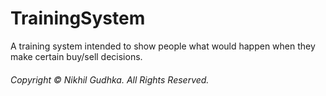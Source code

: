# TrainingSystem
A training system intended to show people what would happen when they make certain buy/sell decisions.

###### Copyright © Nikhil Gudhka. All Rights Reserved.
